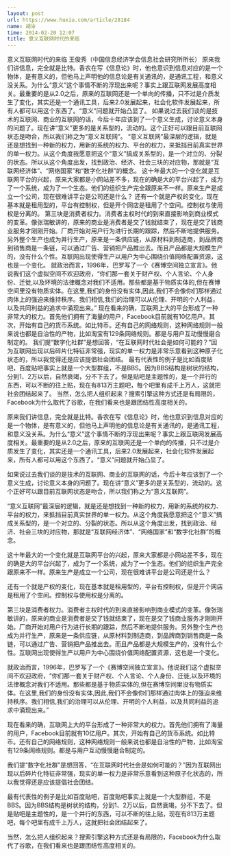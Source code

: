 ```yaml
---
layout: post
url: https://www.huxiu.com/article/28184
name: 胡泳
time: 2014-02-20 12:07
title: 意义互联网时代的来临
---
```

意义互联网时代的来临 王俊秀（中国信息经济学会信息社会研究所所长） 原来我们讲信息，完全就是比特。香农在写《信息论》时，他也意识到信息对应的是一个物体，是有意义的，但他马上声明他的信息论是有关通讯的，是通讯工程，和意义没关系。为什么“意义”这个事情不断的浮现出来呢？事实上跟互联网发展高度相关。最重要的是从2.0之后，原来的互联网还是一个单向的传播，只不过是介质发生了变化，其实还是一个通讯工具，后来2.0发展起来，社会化软件发展起来，所有人都可以用这个东西了。“意义”问题就开始凸显了。 如果说过去我们谈的是技术的互联网、商业的互联网的话，今后十年应该到了一个意义生成，讨论意义本身的问题了。现在讲“意义”更多的是关系型的，流动的。这个正好可以跟目前互联网状态是吻合，所以我们称之为“意义互联网”。 “意义互联网”最深层的逻辑，就是还是想找到一种新的权力，用新的系统的权力、平台的权力，来抵挡目前真实世界的单一权力。从这个角度我愿意把这个“意义”搞成关系型的，是一个对立的、分裂的状态。所以从这个角度出发，找到政治、经济、社会三块的对应物，那就是“互联网经济体”、“网络国家”和“数字化社群”的概念。 这十年最大的一个变化就是互联网平台的兴起，原来大家都是小网站差不多，现在的确是大的平台兴起了，成为了一个系统，成为了一个生态。他们的组织生产完全跟原来不一样。原来生产是成立一个公司，现在很难讲平台是公司还是什么？ 还有一个就是产权的变化，现在基本就是租用型的，平台有控制权，但是开个网店是租用了个空间。控制权与使用权是分离的。 第三块是消费者权力。消费者主权时代的到来直接影响到商业模式的变革。像张瑞敏讲的，原来的商业是消费者是交了钱就结束了，现在是交了钱商业服务才刚刚开始。厂商开始对用户行为进行长期的跟踪，然后不断地提供服务。另外整个生产也成为并行生产，原来是一条供应链，从原材料到制造商，到品牌商到销售商是一条链，可以通过广告、营销把产品推出去。而且产品都是大规模生产的，没有什么个性。互联网出现使得生产以用户为中心围绕价值网络配置资源，这也是一个变化。 就政治而言，1996年，巴罗写了一个《赛博空间独立宣言》。他说我们这个虚拟空间不欢迎政府，“你们那一套关于财产权、个人言论、个人身份、迁徙,以及环境的法律概念对我们不适用。那些都是基于物质实体的,但在赛博空间里没有物质实体。在这里,我们的身份没有实体,因此,我们不会像你们那样通过肉体上的强迫来维持秩序。我们相信,我们的治理可以从伦理、开明的个人利益，以及共同利益的追求中涌现出来。” 现在看来的确，互联网上大的平台形成了一种非常大的权力。首先他们拥有了海量的用户，Facebook目前就有10亿用户。其次，开始有自己的货币系统。如比特币。还有自己的网络规则，这种网络规则一般来说也都是自治性的产物，比如淘宝有129条网络规则。都是与用户互动慢慢磨合制定的。 我们提“数字化社群”是想回答，“在互联网时代社会是如何可能的？”因为互联网出现以后碎片化特征非常强，现实的单一权力是非常乐意看到这种原子化状态的，所以我觉得还是应该提倡社会团结。 最有代表性的例子是比如百度贴吧，百度贴吧事实上就是一个大型群组，不是BBS。因为BBS结构是树状的结构，分到1、2万以后，自然衰竭，分不下去了。但是贴吧是主题性的，是一个并行的东西，可以不断的往上贴，现在有813万主题吧，每个吧里有成千上万人，这就把社会团结起来了。 当然，怎么把人组织起来？搜索引擎这种方式还是有局限的，Facebook为什么取代了谷歌，在我们看来也是跟团结性高度相关的。

原来我们讲信息，完全就是比特。香农在写《信息论》时，他也意识到信息对应的是一个物体，是有意义的，但他马上声明他的信息论是有关通讯的，是通讯工程，和意义没关系。为什么“意义”这个事情不断的浮现出来呢？事实上跟互联网发展高度相关。最重要的是从2.0之后，原来的互联网还是一个单向的传播，只不过是介质发生了变化，其实还是一个通讯工具，后来2.0发展起来，社会化软件发展起来，所有人都可以用这个东西了。“意义”问题就开始凸显了。

如果说过去我们谈的是技术的互联网、商业的互联网的话，今后十年应该到了一个意义生成，讨论意义本身的问题了。现在讲“意义”更多的是关系型的，流动的。这个正好可以跟目前互联网状态是吻合，所以我们称之为“意义互联网”。

“意义互联网”最深层的逻辑，就是还是想找到一种新的权力，用新的系统的权力、平台的权力，来抵挡目前真实世界的单一权力。从这个角度我愿意把这个“意义”搞成关系型的，是一个对立的、分裂的状态。所以从这个角度出发，找到政治、经济、社会三块的对应物，那就是“互联网经济体”、“网络国家”和“数字化社群”的概念。

这十年最大的一个变化就是互联网平台的兴起，原来大家都是小网站差不多，现在的确是大的平台兴起了，成为了一个系统，成为了一个生态。他们的组织生产完全跟原来不一样。原来生产是成立一个公司，现在很难讲平台是公司还是什么？

还有一个就是产权的变化，现在基本就是租用型的，平台有控制权，但是开个网店是租用了个空间。控制权与使用权是分离的。

第三块是消费者权力。消费者主权时代的到来直接影响到商业模式的变革。像张瑞敏讲的，原来的商业是消费者是交了钱就结束了，现在是交了钱商业服务才刚刚开始。厂商开始对用户行为进行长期的跟踪，然后不断地提供服务。另外整个生产也成为并行生产，原来是一条供应链，从原材料到制造商，到品牌商到销售商是一条链，可以通过广告、营销把产品推出去。而且产品都是大规模生产的，没有什么个性。互联网出现使得生产以用户为中心围绕价值网络配置资源，这也是一个变化。

就政治而言，1996年，巴罗写了一个《赛博空间独立宣言》。他说我们这个虚拟空间不欢迎政府，“你们那一套关于财产权、个人言论、个人身份、迁徙,以及环境的法律概念对我们不适用。那些都是基于物质实体的,但在赛博空间里没有物质实体。在这里,我们的身份没有实体,因此,我们不会像你们那样通过肉体上的强迫来维持秩序。我们相信,我们的治理可以从伦理、开明的个人利益，以及共同利益的追求中涌现出来。”

现在看来的确，互联网上大的平台形成了一种非常大的权力。首先他们拥有了海量的用户，Facebook目前就有10亿用户。其次，开始有自己的货币系统。如比特币。还有自己的网络规则，这种网络规则一般来说也都是自治性的产物，比如淘宝有129条网络规则。都是与用户互动慢慢磨合制定的。

我们提“数字化社群”是想回答，“在互联网时代社会是如何可能的？”因为互联网出现以后碎片化特征非常强，现实的单一权力是非常乐意看到这种原子化状态的，所以我觉得还是应该提倡社会团结。

最有代表性的例子是比如百度贴吧，百度贴吧事实上就是一个大型群组，不是BBS。因为BBS结构是树状的结构，分到1、2万以后，自然衰竭，分不下去了。但是贴吧是主题性的，是一个并行的东西，可以不断的往上贴，现在有813万主题吧，每个吧里有成千上万人，这就把社会团结起来了。

当然，怎么把人组织起来？搜索引擎这种方式还是有局限的，Facebook为什么取代了谷歌，在我们看来也是跟团结性高度相关的。


